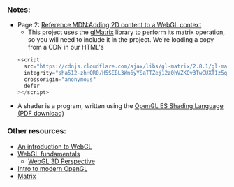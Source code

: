 ### Notes:

- Page 2:
  [Reference MDN:Adding 2D content to a WebGL context](https://developer.mozilla.org/en-US/docs/Web/API/WebGL_API/Tutorial/Adding_2D_content_to_a_WebGL_context)
  - This project uses the [glMatrix](https://glmatrix.net/) library to perform its matrix operation, so you will need to include it in the project. We're loading a copy from a CDN in our HTML's <head>
  ```js
  <script
    src="https://cdnjs.cloudflare.com/ajax/libs/gl-matrix/2.8.1/gl-matrix-min.js"
    integrity="sha512-zhHQR0/H5SEBL3Wn6yYSaTTZej12z0hVZKOv3TwCUXT1z5qeqGcXJLLrbERYRScEDDpYIJhPC1fk31gqR783iQ=="
    crossorigin="anonymous"
    defer
  ></script>
  ```
- A shader is a program, written using the [OpenGL ES Shading Language (PDF download)](https://www.khronos.org/registry/OpenGL/specs/es/3.2/GLSL_ES_Specification_3.20.pdf)

### Other resources:

- [An introduction to WebGL](https://dev.opera.com/articles/introduction-to-webgl-part-1/)
- [WebGL fundamentals](https://webglfundamentals.org/)
  - [WebGL 3D Perspective](https://webglfundamentals.org/webgl/lessons/webgl-3d-perspective.html)
- [Intro to modern OpenGL](https://duriansoftware.com/joe/an-intro-to-modern-opengl.-table-of-contents)
- [Matrix](https://mathworld.wolfram.com/Matrix.html)
